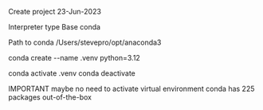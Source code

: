 Create project
23-Jun-2023

Interpreter type
Base conda

Path to conda
/Users/stevepro/opt/anaconda3

conda create --name .venv python=3.12

conda activate .venv
conda deactivate

IMPORTANT
maybe no need to activate virtual environment
conda has 225 packages out-of-the-box